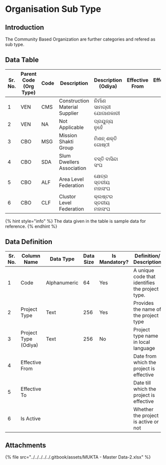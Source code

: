 # Organisation Sub Type

## Introduction

The Community Based Organization are further categories and refered as sub type.

## Data Table

| Sr. No. | Parent Code (Org Type) | Code | Description                    | Description (Odiya)       | Effective From | Effective To | Is Active |
| ------- | ---------------------- | ---- | ------------------------------ | ------------------------- | -------------- | ------------ | --------- |
| 1       | VEN                    | CMS  | Construction Material Supplier | ନିର୍ମାଣ ସାମଗ୍ରୀ ଯୋଗାଣକାରୀ |                |              |           |
| 2       | VEN                    | NA   | Not Applicable                 | ପ୍ରଯୁଜ୍ୟ ନୁହେଁ            |                |              |           |
| 3       | CBO                    | MSG  | Mission Shakti Group           | ମିଶନ୍ ଶକ୍ତି ଗୋଷ୍ଠୀ        |                |              |           |
| 4       | CBO                    | SDA  | Slum Dwellers Association      | ବସ୍ତି ବାସିନ୍ଦା ସଂଘ        |                |              |           |
| 5       | CBO                    | ALF  | Area Level Federation          | କ୍ଷେତ୍ର ସ୍ତରୀୟ ମହାସଂଘ     |                |              |           |
| 6       | CBO                    | CLF  | Clustor Level Federation       | କ୍ଲଷ୍ଟର ସ୍ତରୀୟ ମହାସଂଘ     |                |              |           |

{% hint style="info" %}
The data given in the table is sample data for reference.
{% endhint %}

## Data Definition

<table><thead><tr><th width="97">Sr. No.</th><th>Column Name</th><th>Data Type</th><th>Data Size</th><th>Is Mandatory?</th><th>Definition/ Description</th></tr></thead><tbody><tr><td>1</td><td>Code</td><td>Alphanumeric</td><td>64</td><td>Yes</td><td>A unique code that identifies the project type.</td></tr><tr><td>2</td><td>Project Type</td><td>Text</td><td>256</td><td>Yes</td><td>Provides the name of the project type </td></tr><tr><td>3</td><td>Project Type (Odiya)</td><td>Text</td><td>256</td><td>No</td><td>Project type name in local language</td></tr><tr><td>4</td><td>Effective From</td><td></td><td></td><td></td><td>Date from which the project is effective</td></tr><tr><td>5</td><td>Effective To</td><td></td><td></td><td></td><td>Date till which the project is effective</td></tr><tr><td>6</td><td>Is Active</td><td></td><td></td><td></td><td>Whether the project is active or not</td></tr></tbody></table>

## Attachments

{% file src="../../../../../.gitbook/assets/MUKTA - Master Data-2.xlsx" %}
